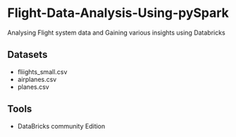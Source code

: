 # Flight-Data-Analysis-Using-pySpark
Analysing Flight system data and Gaining various insights using Databricks

## Datasets
* fliights_small.csv
* airplanes.csv
* planes.csv

## Tools
* DataBricks community Edition
